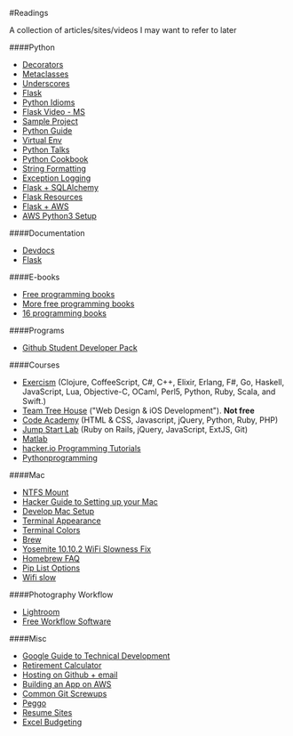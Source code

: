 #Readings

A collection of articles/sites/videos I may want to refer to later

####Python
* [Decorators](https://codefisher.org/catch/blog/2015/02/10/python-decorators-and-context-managers/)
* [Metaclasses](http://blog.ionelmc.ro/2015/02/09/understanding-python-metaclasses/)
* [Underscores](http://shahriar.svbtle.com/underscores-in-python)
* [Flask](https://realpython.com/blog/python/flask-by-example-part-1-project-setup/#.VOt14cUQSQg.reddit)
* [Python Idioms](http://prooffreaderplus.blogspot.ca/2014/11/top-10-python-idioms-i-wished-id.html)
* [Flask Video - MS](http://www.microsoftvirtualacademy.com/training-courses/introduction-to-creating-websites-using-python-and-flask)
* [Sample Project](https://github.com/pypa/sampleproject)
* [Python Guide](https://github.com/kennethreitz/python-guide)
* [Virtual Env](http://docs.python-guide.org/en/latest/dev/virtualenvs/)
* [Python Talks](https://github.com/hellerve/programming-talks)
* [Python Cookbook](http://chimera.labs.oreilly.com/books/1230000000393/index.html)
* [String Formatting](http://pyformat.info/)
* [Exception Logging](https://www.loggly.com/blog/exceptional-logging-of-exceptions-in-python/)
* [Flask + SQLAlchemy](https://pythonhosted.org/Flask-SQLAlchemy/quickstart.html)
* [Flask Resources](https://github.com/humiaozuzu/awesome-flask)
* [Flask + AWS](https://medium.com/@rodkey/deploying-a-flask-application-on-aws-a72daba6bb80)
* [AWS Python3 Setup](https://www.digitalocean.com/community/tutorials/how-to-set-up-python-2-7-6-and-3-3-3-on-centos-6-4)

####Documentation
* [Devdocs](http://devdocs.io/)
* [Flask](http://flask.pocoo.org/docs/0.10/)

####E-books
* [Free programming books](https://github.com/vhf/free-programming-books/blob/master/free-programming-books.md#professional-development)
* [More free programming books](http://www.linuxlinks.com/article/20150201134045961/BeginnerBooks.html)
* [16 programming books](http://sixrevisions.com/lists/free-books-code/)

####Programs
* [Github Student Developer Pack](https://github.com/blog/1900-the-best-developer-tools-now-free-for-students)

####Courses
* [Exercism](http://exercism.io/) (Clojure, CoffeeScript, C#, C++, Elixir, Erlang, F#, Go, Haskell, JavaScript, Lua, Objective-C, OCaml, Perl5, Python, Ruby, Scala, and Swift.)
* [Team Tree House](https://teamtreehouse.com/) ("Web Design &amp; iOS Development"). **Not free**
* [Code Academy](http://www.codecademy.com/) (HTML &amp; CSS, Javascript, jQuery, Python, Ruby, PHP)
* [Jump Start Lab](http://jumpstartlab.com/) (Ruby on Rails, jQuery, JavaScript, ExtJS, Git)
* [Matlab](https://www.mathworks.com/matlabcentral/cody/)
* [hacker.io Programming Tutorials](http://hackr.io/)
* [Pythonprogramming](http://pythonprogramming.net/dashboard/)

####Mac
* [NTFS Mount](http://www.macbreaker.com/2014/06/how-to-enable-writing-to-ntfs-hard.html)
* [Hacker Guide to Setting up your Mac](http://lapwinglabs.com/blog/hacker-guide-to-setting-up-your-mac)
* [Develop Mac Setup](http://alexw.me/2013/10/definitive-guid-to-development-mac-setup/)
* [Terminal Appearance](http://osxdaily.com/2013/02/05/improve-terminal-appearance-mac-os-x/)
* [Terminal Colors](http://www.marinamele.com/2014/05/customize-colors-of-your-terminal-in-mac-os-x.html)
* [Brew](http://brew.sh/)
* [Yosemite 10.10.2 WiFi Slowness Fix](http://tech-zee.com/how-to-fix-slow-wifi-issues-on-os-x-yosemite-on-imac-macbook-pro/)
* [Homebrew FAQ](https://github.com/Homebrew/homebrew/blob/master/share/doc/homebrew/FAQ.md#faq)
* [Pip List Options](https://pip.pypa.io/en/latest/reference/pip_list.html)
* [Wifi slow](http://www.engadget.com/2014/11/25/heres-the-root-cause-and-a-workaround-for-ios-8-and-yosemite-wi/)

####Photography Workflow
* [Lightroom](http://blogs.adobe.com/jkost/lightroom-training-videos?PID=2159997)
* [Free Workflow Software](http://www.rileybrandt.com/2015/10/15/foss-photo-flow-2015/)

####Misc
* [Google Guide to Technical Development](https://www.google.com/about/careers/students/guide-to-technical-development.html)
* [Retirement Calculator](http://www.forbes.com/sites/robertberger/2015/03/03/how-much-of-your-income-should-you-save/)
* [Hosting on Github + email](https://medium.com/@swag/so-you-want-to-build-a-website-f3c6d119062f)
* [Building an App on AWS](https://www.airpair.com/aws/posts/building-a-scalable-web-app-on-amazon-web-services-p1)
* [Common Git Screwups](http://41j.com/blog/2015/02/common-git-screwupsquestions-solutions/)
* [Peggo](http://peggo.co/)
* [Resume Sites](http://lifehacker.com/the-best-places-to-post-your-resume-depending-on-your-1700927606)
* [Excel Budgeting](http://www.gobankingrates.com/personal-finance/11-excel-shortcuts-make-budgeting-easy/)

